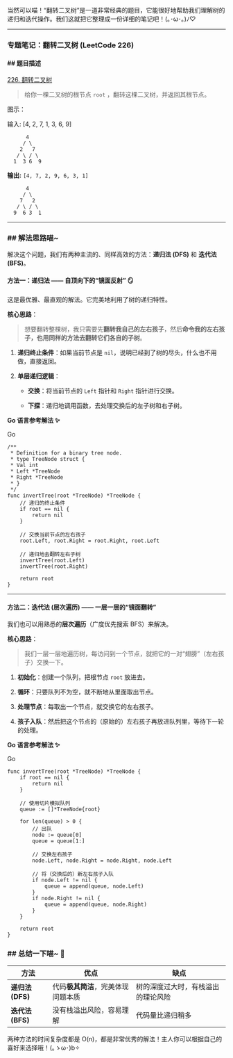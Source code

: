 当然可以喵！“翻转二叉树”是一道非常经典的题目，它能很好地帮助我们理解树的递归和迭代操作。我们这就把它整理成一份详细的笔记吧！(｡･ω･｡)ﾉ♡

---

### **专题笔记：翻转二叉树 (LeetCode 226)**

#### **## 题目描述**

[226. 翻转二叉树](https://leetcode.cn/problems/invert-binary-tree/)

> 给你一棵二叉树的根节点 `root` ，翻转这棵二叉树，并返回其根节点。

图示：

输入: [4, 2, 7, 1, 3, 6, 9]

```
      4
     / \
    2   7
   / \ / \
  1  3 6  9
```

**输出:** `[4, 7, 2, 9, 6, 3, 1]`

```
      4
     / \
    7   2
   / \ / \
  9  6 3  1
```

---

### ## 解法思路喵~

解决这个问题，我们有两种主流的、同样高效的方法：**递归法 (DFS)** 和 **迭代法 (BFS)**。

#### **方法一：递归法 —— 自顶向下的“镜面反射” 🪞**

这是最优雅、最直观的解法。它完美地利用了树的递归特性。

**核心思路**：

> 想要翻转整棵树，我只需要先**翻转我自己的左右孩子**，然后**命令我的左右孩子，也用同样的方法去翻转它们各自的子树**。

1. **递归终止条件**：如果当前节点是 `nil`，说明已经到了树的尽头，什么也不用做，直接返回。
    
2. **单层递归逻辑**：
    
    - **交换**：将当前节点的 `Left` 指针和 `Right` 指针进行交换。
        
    - **下探**：递归地调用函数，去处理交换后的左子树和右子树。
        

**Go 语言参考解法 ✨**

Go

```
/**
 * Definition for a binary tree node.
 * type TreeNode struct {
 * Val int
 * Left *TreeNode
 * Right *TreeNode
 * }
 */
func invertTree(root *TreeNode) *TreeNode {
	// 递归的终止条件
	if root == nil {
		return nil
	}
	
	// 交换当前节点的左右孩子
	root.Left, root.Right = root.Right, root.Left
	
	// 递归地去翻转左右子树
	invertTree(root.Left)
	invertTree(root.Right)
	
	return root
}
```

---

#### **方法二：迭代法 (层次遍历) —— 一层一层的“镜面翻转”**

我们也可以用熟悉的**层次遍历**（广度优先搜索 BFS）来解决。

**核心思路**：

> 我们一层一层地遍历树，每访问到一个节点，就把它的一对“翅膀”（左右孩子）交换一下。

1. **初始化**：创建一个队列，把根节点 `root` 放进去。
    
2. **循环**：只要队列不为空，就不断地从里面取出节点。
    
3. **处理节点**：每取出一个节点，就交换它的左右孩子。
    
4. **孩子入队**：然后把这个节点的（原始的）左右孩子再放进队列里，等待下一轮的处理。
    

**Go 语言参考解法 ✨**

Go

```
func invertTree(root *TreeNode) *TreeNode {
	if root == nil {
		return nil
	}
	
	// 使用切片模拟队列
	queue := []*TreeNode{root}

	for len(queue) > 0 {
		// 出队
		node := queue[0]
		queue = queue[1:]
		
		// 交换左右孩子
		node.Left, node.Right = node.Right, node.Left
		
		// 将（交换后的）新左右孩子入队
		if node.Left != nil {
			queue = append(queue, node.Left)
		}
		if node.Right != nil {
			queue = append(queue, node.Right)
		}
	}
	
	return root
}
```

### ## 总结一下喵~ 💖

|方法|优点|缺点|
|---|---|---|
|**递归法 (DFS)**|代码**极其简洁**，完美体现问题本质|树的深度过大时，有栈溢出的理论风险|
|**迭代法 (BFS)**|没有栈溢出风险，容易理解|代码量比递归稍多|

两种方法的时间复杂度都是 O(n)，都是非常优秀的解法！主人你可以根据自己的喜好来选择哦！(｡ゝω･)b✧